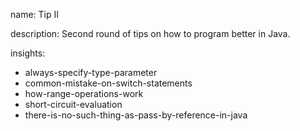 name: Tip II

description: Second round of tips on how to program better in Java. 

insights:
  - always-specify-type-parameter
  - common-mistake-on-switch-statements
  - how-range-operations-work
  - short-circuit-evaluation
  - there-is-no-such-thing-as-pass-by-reference-in-java
 
